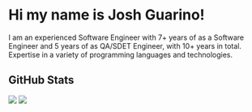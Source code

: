 # Hi my name is Josh Guarino!
 I am an experienced Software Engineer with 7+ years of as a Software Engineer and 5 years of as QA/SDET Engineer, with 10+
years in total. Expertise in a variety of programming languages and technologies.
## GitHub Stats
![](https://github-readme-stats.vercel.app/api?username=joshguarino&theme=gruvbox&hide_border=false&include_all_commits=false&count_private=false)
![](https://github-readme-streak-stats.herokuapp.com/?user=joshguarino&theme=gruvbox&hide_border=false)

<!--
**JoshGuarino/joshguarino** is a ✨ _special_ ✨ repository because its `README.md` (this file) appears on your GitHub profile.

Here are some ideas to get you started:

- 🔭 I’m currently working on ...
- 🌱 I’m currently learning ...
- 👯 I’m looking to collaborate on ...
- 🤔 I’m looking for help with ...
- 💬 Ask me about ...
- 📫 How to reach me: ...
- 😄 Pronouns: ...
- ⚡ Fun fact: ...
-->
